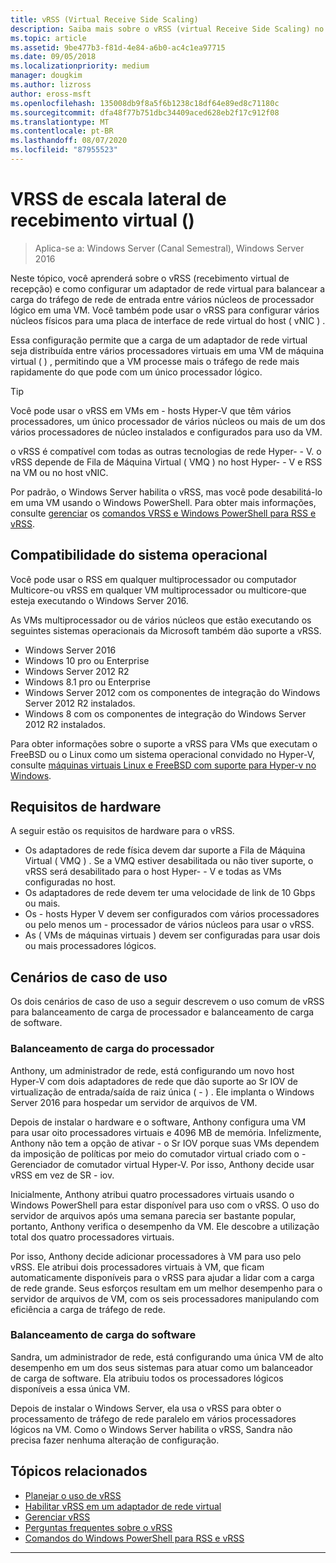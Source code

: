 ```yaml
---
title: vRSS (Virtual Receive Side Scaling)
description: Saiba mais sobre o vRSS (virtual Receive Side Scaling) no Windows Server e como configurar um adaptador de rede virtual para balancear a carga do tráfego de rede de entrada entre vários núcleos de processador lógico em uma VM. Você também pode configurar múltiplos núcleos físicos para uma vNIC (placa de interface de rede virtual) do host.
ms.topic: article
ms.assetid: 9be477b3-f81d-4e84-a6b0-ac4c1ea97715
ms.date: 09/05/2018
ms.localizationpriority: medium
manager: dougkim
ms.author: lizross
author: eross-msft
ms.openlocfilehash: 135008db9f8a5f6b1238c18df64e89ed8c71180c
ms.sourcegitcommit: dfa48f77b751dbc34409aced628eb2f17c912f08
ms.translationtype: MT
ms.contentlocale: pt-BR
ms.lasthandoff: 08/07/2020
ms.locfileid: "87955523"
---
```

# <a name="virtual-receive-side-scaling-vrss"></a>VRSS de escala lateral de recebimento virtual \(\)

>Aplica-se a: Windows Server (Canal Semestral), Windows Server 2016

Neste tópico, você aprenderá sobre o vRSS (recebimento virtual de recepção) e como configurar um adaptador de rede virtual para balancear a carga do tráfego de rede de entrada entre vários núcleos de processador lógico em uma VM. Você também pode usar o vRSS para configurar vários núcleos físicos para uma placa de interface de rede virtual do host \( vNIC \) .

Essa configuração permite que a carga de um adaptador de rede virtual seja distribuída entre vários processadores virtuais em uma VM de máquina virtual \( \) , permitindo que a VM processe mais o tráfego de rede mais rapidamente do que pode com um único processador lógico.

>[!TIP]
>Você pode usar o vRSS em VMs em \- hosts Hyper-V que têm vários processadores, um único processador de vários núcleos ou mais de um dos vários processadores de núcleo instalados e configurados para uso da VM.

o vRSS é compatível com todas as outras tecnologias de rede Hyper- \- V. o vRSS depende de Fila de Máquina Virtual \( VMQ \) no host Hyper- \- V e RSS na VM ou no host vNIC.

Por padrão, o Windows Server habilita o vRSS, mas você pode desabilitá-lo em uma VM usando o Windows PowerShell. Para obter mais informações, consulte [gerenciar](vrss-manage.md) os [comandos VRSS e Windows PowerShell para RSS e vRSS](vrss-wps.md).



## <a name="operating-system-compatibility"></a>Compatibilidade do sistema operacional

Você pode usar o RSS em qualquer multiprocessador ou computador Multicore-ou vRSS em qualquer VM multiprocessador ou multicore-que esteja executando o Windows Server 2016.

As VMs multiprocessador ou de vários núcleos que estão executando os seguintes sistemas operacionais da Microsoft também dão suporte a vRSS.

- Windows Server 2016
- Windows 10 pro ou Enterprise
- Windows Server 2012 R2
- Windows 8.1 pro ou Enterprise
- Windows Server 2012 com os componentes de integração do Windows Server 2012 R2 instalados.
- Windows 8 com os componentes de integração do Windows Server 2012 R2 instalados.

Para obter informações sobre o suporte a vRSS para VMs que executam o FreeBSD ou o Linux como um sistema operacional convidado no Hyper-V, consulte [máquinas virtuais Linux e FreeBSD com suporte para Hyper-v no Windows](https://docs.microsoft.com/windows-server/virtualization/hyper-v/Supported-Linux-and-FreeBSD-virtual-machines-for-Hyper-V-on-Windows).

## <a name="hardware-requirements"></a>Requisitos de hardware

A seguir estão os requisitos de hardware para o vRSS.

- Os adaptadores de rede física devem dar suporte a Fila de Máquina Virtual \( VMQ \) . Se a VMQ estiver desabilitada ou não tiver suporte, o vRSS será desabilitado para o host Hyper- \- V e todas as VMs configuradas no host.
- Os adaptadores de rede devem ter uma velocidade de link de 10 Gbps ou mais.
- Os \- hosts Hyper V devem ser configurados com vários processadores ou pelo menos um \- processador de vários núcleos para usar o vRSS.
- As \( VMs de máquinas virtuais \) devem ser configuradas para usar dois ou mais processadores lógicos.


## <a name="use-case-scenarios"></a>Cenários de caso de uso

Os dois cenários de caso de uso a seguir descrevem o uso comum de vRSS para balanceamento de carga de processador e balanceamento de carga de software.

### <a name="processor-load-balancing"></a>Balanceamento de carga do processador

Anthony, um administrador de rede, está configurando um novo host Hyper-V com dois adaptadores de rede que dão suporte ao Sr IOV de virtualização de entrada/saída de raiz única \( \- \) . Ele implanta o Windows Server 2016 para hospedar um servidor de arquivos de VM.

Depois de instalar o hardware e o software, Anthony configura uma VM para usar oito processadores virtuais e 4096 MB de memória. Infelizmente, Anthony não tem a opção de ativar \- o Sr IOV porque suas VMs dependem da imposição de políticas por meio do comutador virtual criado com o \- Gerenciador de comutador virtual Hyper-V. Por isso, Anthony decide usar vRSS em vez de SR \- iov.

Inicialmente, Anthony atribui quatro processadores virtuais usando o Windows PowerShell para estar disponível para uso com o vRSS. O uso do servidor de arquivos após uma semana parecia ser bastante popular, portanto, Anthony verifica o desempenho da VM.  Ele descobre a utilização total dos quatro processadores virtuais.

Por isso, Anthony decide adicionar processadores à VM para uso pelo vRSS.  Ele atribui dois processadores virtuais à VM, que ficam automaticamente disponíveis para o vRSS para ajudar a lidar com a carga de rede grande. Seus esforços resultam em um melhor desempenho para o servidor de arquivos de VM, com os seis processadores manipulando com eficiência a carga de tráfego de rede.


### <a name="software-load-balancing"></a>Balanceamento de carga do software

Sandra, um administrador de rede, está configurando uma única VM de alto desempenho em um dos seus sistemas para atuar como um balanceador de carga de software. Ela atribuiu todos os processadores lógicos disponíveis a essa única VM.

Depois de instalar o Windows Server, ela usa o vRSS para obter o processamento de tráfego de rede paralelo em vários processadores lógicos na VM. Como o Windows Server habilita o vRSS, Sandra não precisa fazer nenhuma alteração de configuração.


## <a name="related-topics"></a>Tópicos relacionados

- [Planejar o uso de vRSS](vrss-plan.md)
- [Habilitar vRSS em um adaptador de rede virtual](vrss-enable.md)
- [Gerenciar vRSS](vrss-manage.md)
- [Perguntas frequentes sobre o vRSS](vrss-faq.md)
- [Comandos do Windows PowerShell para RSS e vRSS](vrss-wps.md)

---
